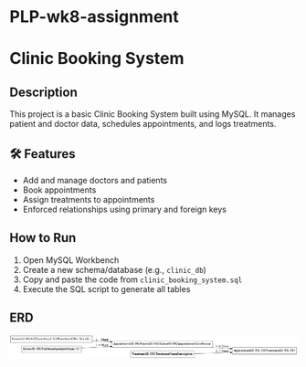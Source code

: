 # PLP-wk8-assignment
# Clinic Booking System

##  Description
This project is a basic Clinic Booking System built using MySQL. It manages patient and doctor data, schedules appointments, and logs treatments.

## 🛠 Features
- Add and manage doctors and patients
- Book appointments
- Assign treatments to appointments
- Enforced relationships using primary and foreign keys

##  How to Run
1. Open MySQL Workbench
2. Create a new schema/database (e.g., `clinic_db`)
3. Copy and paste the code from `clinic_booking_system.sql`
4. Execute the SQL script to generate all tables

##  ERD
![Clinic ERD](./clinic_erd.png)